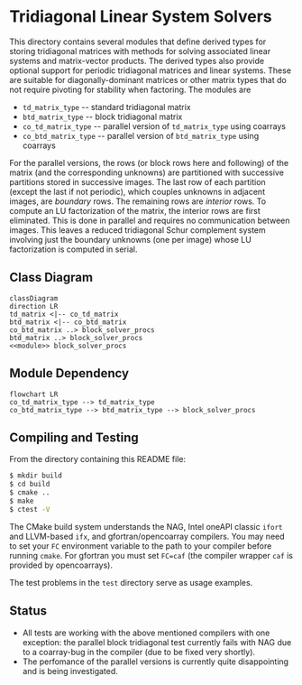 # Tridiagonal Linear System Solvers

This directory contains several modules that define derived types for storing
tridiagonal matrices with methods for solving associated linear systems and
matrix-vector products. The derived types also provide optional support for
periodic tridiagonal matrices and linear systems. These are suitable for
diagonally-dominant matrices or other matrix types that do not require
pivoting for stability when factoring. The modules are

* `td_matrix_type` -- standard tridiagonal matrix
* `btd_matrix_type` -- block tridiagonal matrix
* `co_td_matrix_type` -- parallel version of `td_matrix_type` using coarrays
* `co_btd_matrix_type` -- parallel version of `btd_matrix_type` using coarrays
  
For the parallel versions, the rows (or block rows here and following) of the
matrix (and the corresponding unknowns) are partitioned with successive
partitions stored in successive images. The last row of each partition (except
the last if not periodic), which couples unknowns in adjacent images, are
*boundary* rows. The remaining rows are *interior* rows. To compute an LU
factorization of the matrix, the interior rows are first eliminated. This is
done in parallel and requires no communication between images. This leaves a
reduced tridiagonal Schur complement system involving just the boundary
unknowns (one per image) whose LU factorization is computed in serial.

## Class Diagram
```mermaid
classDiagram
direction LR
td_matrix <|-- co_td_matrix
btd_matrix <|-- co_btd_matrix
co_btd_matrix ..> block_solver_procs
btd_matrix ..> block_solver_procs
<<module>> block_solver_procs
```

## Module Dependency
```mermaid
flowchart LR
co_td_matrix_type --> td_matrix_type
co_btd_matrix_type --> btd_matrix_type --> block_solver_procs
```

## Compiling and Testing
From the directory containing this README file:
```sh
$ mkdir build
$ cd build
$ cmake ..
$ make
$ ctest -V
```
The CMake build system understands the NAG, Intel oneAPI classic `ifort` and
LLVM-based `ifx`, and gfortran/opencoarray compilers. You may need to set your
`FC` environment variable to the path to your compiler before running `cmake`.
For gfortran you must set `FC=caf` (the compiler wrapper `caf` is provided by
opencoarrays).

The test problems in the `test` directory serve as usage examples.

## Status

* All tests are working with the above mentioned compilers with one exception:
  the parallel block tridiagonal test currently fails with NAG due to a
  coarray-bug in the compiler (due to be fixed very shortly).
* The perfomance of the parallel versions is currently quite disappointing and
  is being investigated.